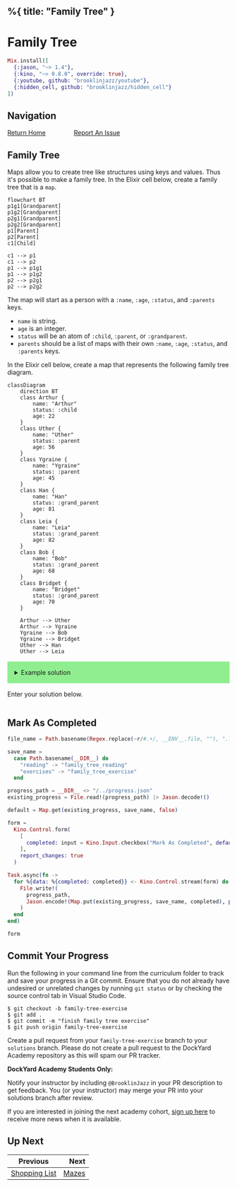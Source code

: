 %{
  title: "Family Tree"
}
---
# Family Tree

```elixir
Mix.install([
  {:jason, "~> 1.4"},
  {:kino, "~> 0.8.0", override: true},
  {:youtube, github: "brooklinjazz/youtube"},
  {:hidden_cell, github: "brooklinjazz/hidden_cell"}
])
```

## Navigation

[Return Home](../start.livemd)<span style="padding: 0 30px"></span>
[Report An Issue](https://github.com/DockYard-Academy/beta_curriculum/issues/new?assignees=&labels=&template=issue.md&title=)

## Family Tree

Maps allow you to create tree like structures using keys and values. Thus it's possible to make a family tree.
In the Elixir cell below, create a family tree that is a `map`.

<!-- livebook:{"break_markdown":true} -->

```mermaid
flowchart BT
p1g1[Grandparent]
p1g2[Grandparent]
p2g1[Grandparent]
p2g2[Grandparent]
p1[Parent]
p2[Parent]
c1[Child]

c1 --> p1
c1 --> p2
p1 --> p1g1
p1 --> p1g2
p2 --> p2g1
p2 --> p2g2
```

<!-- livebook:{"break_markdown":true} -->

The map will start as a person with
a `:name`, `:age`, `:status`, and `:parents` keys.

* `name` is string.
* `age` is an integer.
* `status` will be an atom of `:child`, `:parent`, or `:grandparent`.
* `parents` should be a list of maps with their own `:name`, `:age`, `:status`, and `:parents` keys.

In the Elixir cell below, create a map that represents the following family tree diagram.

<!-- livebook:{"break_markdown":true} -->

```mermaid
classDiagram
    direction BT
    class Arthur {
        name: "Arthur"
        status: :child
        age: 22
    }
    class Uther {
        name: "Uther"
        status: :parent
        age: 56
    }
    class Ygraine {
        name: "Ygraine"
        status: :parent
        age: 45
    }
    class Han {
        name: "Han"
        status: :grand_parent
        age: 81
    }
    class Leia {
        name: "Leia"
        status: :grand_parent
        age: 82
    }
    class Bob {
        name: "Bob"
        status: :grand_parent
        age: 68
    }
    class Bridget {
        name: "Bridget"
        status: :grand_parent
        age: 70
    }

    Arthur --> Uther
    Arthur --> Ygraine
    Ygraine --> Bob
    Ygraine --> Bridget
    Uther --> Han
    Uther --> Leia
```

<!-- livebook:{"break_markdown":true} -->

<details style="background-color: lightgreen; padding: 1rem; margin: 1rem 0;">
<summary>Example solution</summary>

This is an example of **nested data**.

```elixir
%{
  name: "Arthur",
  status: :child,
  age: 22,
  parents: [
    %{
      name: "Uther",
      status: :parent,
      age: 56,
      parents: [
        %{name: "Han", status: :grand_parent, age: 81},
        %{name: "Leia", status: :grand_parent, age: 82}
      ]
    },
    %{
      name: "Ygraine",
      status: :parent,
      age: 68,
      parents: [
        %{name: "Bob", status: :grand_parent, age: 68},
        %{name: "Bridget", status: :grand_parent, age: 70}
      ]
    }
  ]
}
```

You might also consider extracting each family member as its own variable.

```elixir
han = %{name: "Han", status: :grand_parent, age: 81}
leia = %{name: "Leia", status: :grand_parent, age: 82}
bob = %{name: "Bob", status: :grand_parent, age: 68}
bridget = %{name: "Bridget", status: :grand_parent, age: 70}

uther = %{name: "Uther", status: :parent, age: 56, parents: [han, leia]}
ygraine = %{name: "Ygraine", status: :parent, age: 68, parents: [bob, bridget]}

arthur = %{name: "Arthur", status: :child, age: 22, parents: [uther, ygraine]}

family_tree = arthur
```

</details>

Enter your solution below.

```elixir

```

## Mark As Completed

<!-- livebook:{"attrs":{"source":"file_name = Path.basename(Regex.replace(~r/#.+/, __ENV__.file, \"\"), \".livemd\")\n\nsave_name =\n  case Path.basename(__DIR__) do\n    \"reading\" -> \"family_tree_reading\"\n    \"exercises\" -> \"family_tree_exercise\"\n  end\n\nprogress_path = __DIR__ <> \"/../progress.json\"\nexisting_progress = File.read!(progress_path) |> Jason.decode!()\n\ndefault = Map.get(existing_progress, save_name, false)\n\nform =\n  Kino.Control.form(\n    [\n      completed: input = Kino.Input.checkbox(\"Mark As Completed\", default: default)\n    ],\n    report_changes: true\n  )\n\nTask.async(fn ->\n  for %{data: %{completed: completed}} <- Kino.Control.stream(form) do\n    File.write!(\n      progress_path,\n      Jason.encode!(Map.put(existing_progress, save_name, completed), pretty: true)\n    )\n  end\nend)\n\nform","title":"Track Your Progress"},"chunks":null,"kind":"Elixir.HiddenCell","livebook_object":"smart_cell"} -->

```elixir
file_name = Path.basename(Regex.replace(~r/#.+/, __ENV__.file, ""), ".livemd")

save_name =
  case Path.basename(__DIR__) do
    "reading" -> "family_tree_reading"
    "exercises" -> "family_tree_exercise"
  end

progress_path = __DIR__ <> "/../progress.json"
existing_progress = File.read!(progress_path) |> Jason.decode!()

default = Map.get(existing_progress, save_name, false)

form =
  Kino.Control.form(
    [
      completed: input = Kino.Input.checkbox("Mark As Completed", default: default)
    ],
    report_changes: true
  )

Task.async(fn ->
  for %{data: %{completed: completed}} <- Kino.Control.stream(form) do
    File.write!(
      progress_path,
      Jason.encode!(Map.put(existing_progress, save_name, completed), pretty: true)
    )
  end
end)

form
```

## Commit Your Progress

Run the following in your command line from the curriculum folder to track and save your progress in a Git commit.
Ensure that you do not already have undesired or unrelated changes by running `git status` or by checking the source control tab in Visual Studio Code.

```
$ git checkout -b family-tree-exercise
$ git add .
$ git commit -m "finish family tree exercise"
$ git push origin family-tree-exercise
```

Create a pull request from your `family-tree-exercise` branch to your `solutions` branch.
Please do not create a pull request to the DockYard Academy repository as this will spam our PR tracker.

**DockYard Academy Students Only:**

Notify your instructor by including `@BrooklinJazz` in your PR description to get feedback.
You (or your instructor) may merge your PR into your solutions branch after review.

If you are interested in joining the next academy cohort, [sign up here](https://academy.dockyard.com/) to receive more news when it is available.

## Up Next

| Previous                                           | Next                               |
| -------------------------------------------------- | ---------------------------------: |
| [Shopping List](../exercises/shopping_list.livemd) | [Mazes](../exercises/mazes.livemd) |

